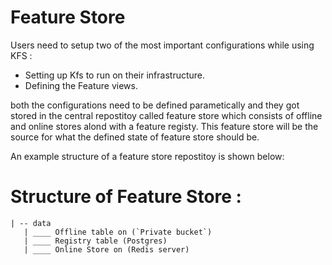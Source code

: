 # Feature Store

Users need to setup two of the most important configurations while using KFS :

- Setting up Kfs to run on their infrastructure.
- Defining the Feature views.

both the configurations need to be defined parametically and they got stored in the central repostitoy called feature store which consists of offline and online stores alond with a feature registy. This feature store will be the source for what the defined state of feature store should be.

An example structure of a feature store repostitoy is shown below:

# Structure of Feature Store :

```text
| -- data
   | ____ Offline table on (`Private bucket`)
   | ____ Registry table (Postgres)
   | ____ Online Store on (Redis server)
```
